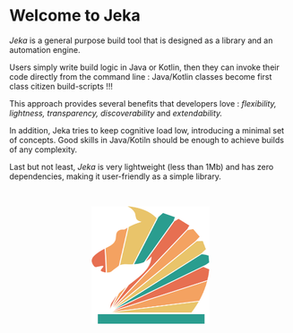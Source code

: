# Welcome to Jeka

_Jeka_ is a general purpose build tool that is designed as a library and an automation engine. 

Users simply write build logic in Java or Kotlin, then they can invoke their code directly from the command line : Java/Kotlin classes become first class citizen build-scripts !!!

This approach provides several benefits that developers love : _flexibility, lightness, transparency, discoverability_ and _extendability._ 

In addition, Jeka tries to keep cognitive load low, introducing a minimal set of concepts. Good skills in Java/Kotiln should be 
enough to achieve builds of any complexity.

Last but not least, _Jeka_ is very lightweight (less than 1Mb) and has zero dependencies, making it user-friendly as a simple library.

<br/>
<p align="center">
<img src="images/knight-color-logo.svg" width='210' height='210'/>
</p>

